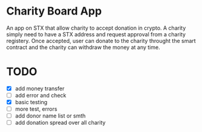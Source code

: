 # Charity Board App

An app on STX that allow charity to accept donation in crypto. A charity simply need to have a STX address and request approval from a charity registery. Once accepted, user can donate to the charity throught the smart contract and the charity can withdraw the money at any time.


# TODO
- [x] add money transfer
- [ ] add error and check
- [x] basic testing
- [ ] more test, errors
- [ ] add donor name list or smth
- [ ] add donation spread over all charity
